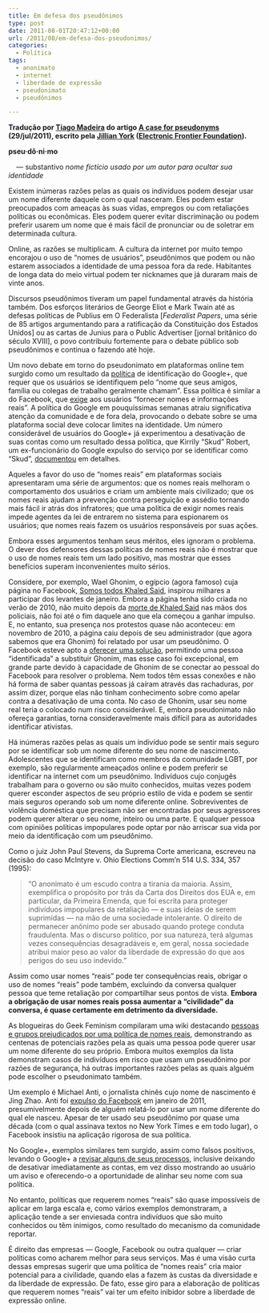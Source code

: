 ```yaml
---
title: Em defesa dos pseudônimos
type: post
date: 2011-08-01T20:47:12+00:00
url: /2011/08/em-defesa-dos-pseudonimos/
categories:
  - Política
tags:
  - anonimato
  - internet
  - liberdade de expressão
  - pseudonimato
  - pseudônimos

---
```

**Tradução por [Tiago Madeira][1] do artigo [A case for pseudonyms][2] (29/jul/2011), escrito pela [Jillian York][3] ([Electronic Frontier Foundation][4]).**

**pseu·dô·ni·mo**

    — substantivo _nome fictício usado por um autor para ocultar sua identidade_

Existem inúmeras razões pelas as quais os indivíduos podem desejar usar um nome diferente daquele com o qual nasceram. Eles podem estar preocupados com ameaças às suas vidas, empregos ou com retaliações políticas ou econômicas. Eles podem querer evitar discriminação ou podem preferir usarem um nome que é mais fácil de pronunciar ou de soletrar em determinada cultura.

Online, as razões se multiplicam. A cultura da internet por muito tempo encorajou o uso de “nomes de usuários”, pseudônimos que podem ou não estarem associados a identidade de uma pessoa fora da rede. Habitantes de longa data do meio virtual podem ter nicknames que já duraram mais de vinte anos.

Discursos pseudônimos tiveram um papel fundamental através da história também. Dos esforços literários de George Eliot e Mark Twain até as defesas políticas de Publius em O Federalista [_Federalist Papers_, uma série de 85 artigos argumentando para a ratificação da Constituição dos Estados Unidos] ou as cartas de Junius para o Public Advertiser [jornal britânico do século XVIII], o povo contribuiu fortemente para o debate público sob pseudônimos e continua o fazendo até hoje.

Um novo debate em torno do pseudonimato em plataformas online tem surgido como um resultado da [política][5] de identificação do Google+, que requer que os usuários se identifiquem pelo “nome que seus amigos, família ou colegas de trabalho geralmente chamam”. Essa política é similar a do Facebook, que [exige][5] aos usuários “fornecer nomes e informações reais”. A política do Google em pouquíssimas semanas atraiu significativa atenção da comunidade e de fora dela, provocando o debate sobre se uma plataforma social deve colocar limites na identidade. Um número considerável de usuários do Google+ já experimentou a desativação de suas contas como um resultado dessa política, que Kirrily “Skud” Robert, um ex-funcionário do Google expulso do serviço por se identificar como “Skud”, [documentou][6] em detalhes.

Aqueles a favor do uso de “nomes reais” em plataformas sociais apresentaram uma série de argumentos: que os nomes reais melhoram o comportamento dos usuários e criam um ambiente mais civilizado; que os nomes reais ajudam a prevenção contra perseguição e assédio tornando mais fácil ir atrás dos infratores; que uma política de exigir nomes reais impede agentes da lei de entrarem no sistema para espionarem os usuários; que nomes reais fazem os usuários responsáveis por suas ações.

Embora esses argumentos tenham seus méritos, eles ignoram o problema. O dever dos defensores dessas políticas de nomes reais não é mostrar que o uso de nomes reais tem um lado positivo, mas mostrar que esses benefícios superam inconvenientes muito sérios.

Considere, por exemplo, Wael Ghonim, o egípcio (agora famoso) cuja página no Facebook, [Somos todos Khaled Said][7], inspirou milhares a participar dos levantes de janeiro. Embora a página tenha sido criada no verão de 2010, não muito depois da [morte de Khaled Said][8] nas mãos dos policiais, não foi até o fim daquele ano que ela começou a ganhar impulso. E, no entanto, sua presença nos protestos quase não aconteceu: em novembro de 2010, a página caiu depois de seu administrador (que agora sabemos que era Ghonim) foi relatado por usar um pseudônimo. O Facebook esteve apto a [oferecer uma solução][9], permitindo uma pessoa “identificada” a substituir Ghonim, mas esse caso foi excepcional, em grande parte devido à capacidade de Ghonim de se conectar ao pessoal do Facebook para resolver o problema. Nem todos têm essas conexões e não há forma de saber quantas pessoas já caíram através das rachaduras, por assim dizer, porque elas não tinham conhecimento sobre como apelar contra a desativação de uma conta. No caso de Ghonim, usar seu nome real teria o colocado num risco considerável. E, embora pseudonimato não ofereça garantias, torna consideravelmente mais difícil para as autoridades identificar ativistas.

Há inúmeras razões pelas as quais um indivíduo pode se sentir mais seguro por se identificar sob um nome diferente do seu nome de nascimento. Adolescentes que se identificam como membros da comunidade LGBT, por exemplo, são regularmente ameaçados online e podem preferir se identificar na internet com um pseudônimo. Indivíduos cujo conjugês trabalham para o governo ou são muito conhecidos, muitas vezes podem querer esconder aspectos de seu próprio estilo de vida e podem se sentir mais seguros operando sob um nome diferente online. Sobreviventes de violência doméstica que precisam não ser encontradas por seus agressores podem querer alterar o seu nome, inteiro ou uma parte. E qualquer pessoa com opiniões políticas impopulares pode optar por não arriscar sua vida por meio da identificação com um pseudônimo.

Como o juiz John Paul Stevens, da Suprema Corte americana, escreveu na decisão do caso McIntyre v. Ohio Elections Comm’n 514 U.S. 334, 357 (1995):

> “O anonimato é um escudo contra a tirania da maioria. Assim, exemplifica o propósito por trás da Carta dos Direitos dos EUA e, em particular, da Primeira Emenda, que foi escrita para proteger indivíduos impopulares da retaliação — e suas ideias de serem suprimidas — na mão de uma sociedade intolerante. O direito de permanecer anônimo pode ser abusado quando protege conduta fraudulenta. Mas o discurso político, por sua natureza, terá algumas vezes consequências desagradáveis e, em geral, nossa sociedade atribui maior peso ao valor da liberdade de expressão do que aos perigos do seu uso indevido.”

Assim como usar nomes “reais” pode ter consequências reais, obrigar o uso de nomes “reais” pode também, excluindo da conversa qualquer pessoa que teme retaliação por compartilhar seus pontos de vista. **Embora a obrigação de usar nomes reais possa aumentar a “civilidade” da conversa, é quase certamente em detrimento da diversidade.**

As blogueiras do Geek Feminism compilaram uma wiki destacando [pessoas e grupos prejudicados por uma política de nomes reais][10], demonstrando as centenas de potenciais razões pela as quais uma pessoa pode querer usar um nome diferente do seu próprio. Embora muitos exemplos da lista demonstram casos de indivíduos em risco que usam um pseudônimo por razões de segurança, há outras importantes razões pelas as quais alguém pode escolher o pseudonimato também.

Um exemplo é Michael Anti, o jornalista chinês cujo nome de nascimento é Jing Zhao. Anti foi [expulso do Facebook][11] em janeiro de 2011, presumivelmente depois de alguém relatá-lo por usar um nome diferente do qual ele nasceu. Apesar de ter usado seu pseudônimo por quase uma década (com o qual assinava textos no New York Times e em todo lugar), o Facebook insistiu na aplicação rigorosa de sua política.

No Google+, exemplos similares tem surgido, assim como falsos positivos, levando o Google+ a [revisar alguns de seus processos][12], inclusive deixando de desativar imediatamente as contas, em vez disso mostrando ao usuário um aviso e oferecendo-o a oportunidade de alinhar seu nome com sua política.

No entanto, políticas que requerem nomes “reais” são quase impossíveis de aplicar em larga escala e, como vários exemplos demonstraram, a aplicação tende a ser enviesada contra indivíduos que são muito conhecidos ou têm inimigos, como resultado do mecanismo da comunidade reportar.

É direito das empresas — Google, Facebook ou outra qualquer — criar políticas como acharem melhor para seus serviços. Mas é uma visão curta dessas empresas sugerir que uma política de “nomes reais” cria maior potencial para a civilidade, quando elas a fazem às custas da diversidade e da liberdade de expressão. De fato, esse giro para a elaboração de políticas que requerem nomes “reais” vai ter um efeito inibidor sobre a liberdade de expressão online.

 [1]: http://blog.tiagomadeira.com/em-defesa-dos-pseudonimos/
 [2]: https://www.eff.org/deeplinks/2011/07/case-pseudonyms
 [3]: https://www.eff.org/about/staff/jillian
 [4]: https://www.eff.org/
 [5]: http://www.google.com/support/accounts/bin/answer.py?answer=107107
 [6]: http://infotrope.net/2011/07/25/preliminary-results-of-my-survey-of-suspended-google-accounts/
 [7]: https://www.facebook.com/ElShaheeed
 [8]: https://secure.wikimedia.org/wikipedia/en/wiki/Death_of_Khaled_Mohamed_Saeed
 [9]: http://www.thedailybeast.com/articles/2011/02/24/middle-east-uprising-facebooks-back-channel-diplomacy.html
 [10]: http://geekfeminism.wikia.com/wiki/Who_is_harmed_by_a_%22Real_Names%22_policy%3F
 [11]: http://www.cpj.org/internet/2011/03/michael-antis-exile-from-facebook-over-real-name-p.php
 [12]: https://plus.google.com/113116318008017777871/posts/VJoZMS8zVqU

